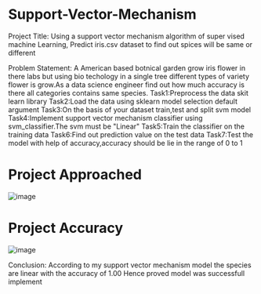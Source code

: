 # Support-Vector-Mechanism
Project Title: Using a support vector mechanism algorithm of super vised machine Learning, Predict iris.csv dataset to find out spices will be same or different

Problem Statement:
A American based botnical garden grow iris flower in there labs but using bio techology in a single tree different types of variety flower is grow.As a data science engineer find out how much accuracy is there all categories contains same species.
Task1:Preprocess the data skit learn library
Task2:Load the data using sklearn model selection default argument
Task3:On the basis of your dataset train,test and split svm model
Task4:Implement support vector mechanism classifier using svm_classifier.The svm must be "Linear"
Task5:Train the classifier on the training data
Task6:Find out prediction value on the test data
Task7:Test the model with help of accuracy,accuracy should be lie in the range of 0 to 1

# Project Approached
![image](https://github.com/BaddamPoojitha/Support-Vector-Mechanism/assets/143176328/0cf7140e-87e6-4d4c-a61b-5d5db5cc4614)

# Project Accuracy
![image](https://github.com/BaddamPoojitha/Support-Vector-Mechanism/assets/143176328/ba852698-1dff-4af5-a2a7-03d70bff08e9)


Conclusion:
According to my support vector mechanism model the species are linear with the accuracy of 1.00 Hence proved model was successfull implement






